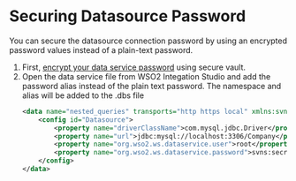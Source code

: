 # Securing Datasource Password

You can secure the datasource connection password by using an encrypted password values instead of a plain-text password. 

<!--
!!! Note
    You need to manually secure the password if you are creating the
datasource inline when creating the data service. However, If you create
the datasource via the **Configure** → **Datasources** → **Add
Datasource** option in the Management Console, it stores the datasource
in the Registry, and thereby, t he password you enter will be encrypted
automatically .
-->

1.  First, [encrypt your data service password](../../../../develop/creating-artifacts/encrypting-synapse-passwords) using secure vault.
2.  Open the data service file from WSO2 Integation Studio and add the password alias instead of the plain text password. The namespace and alias will be added to the .dbs file
    ```xml
    <data name="nested_queries" transports="http https local" xmlns:svns="http://org.wso2.securevault/configuration">
        <config id="Datasource">
            <property name="driverClassName">com.mysql.jdbc.Driver</property>
            <property name="url">jdbc:mysql://localhost:3306/Company</property>
            <property name="org.wso2.ws.dataservice.user">root</property>
            <property name="org.wso2.ws.dataservice.password">svns:secretAlias="DSS.Samples.DB.Pwd"</property>
        </config>
    </data>
    ```
